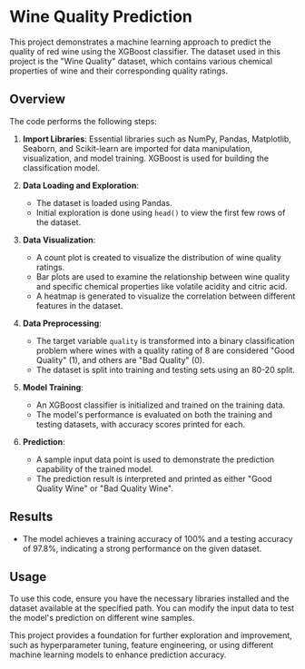# Wine Quality Prediction

This project demonstrates a machine learning approach to predict the quality of red wine using the XGBoost classifier. The dataset used in this project is the "Wine Quality" dataset, which contains various chemical properties of wine and their corresponding quality ratings.

## Overview

The code performs the following steps:

1. **Import Libraries**: Essential libraries such as NumPy, Pandas, Matplotlib, Seaborn, and Scikit-learn are imported for data manipulation, visualization, and model training. XGBoost is used for building the classification model.

2. **Data Loading and Exploration**: 
   - The dataset is loaded using Pandas.
   - Initial exploration is done using `head()` to view the first few rows of the dataset.

3. **Data Visualization**:
   - A count plot is created to visualize the distribution of wine quality ratings.
   - Bar plots are used to examine the relationship between wine quality and specific chemical properties like volatile acidity and citric acid.
   - A heatmap is generated to visualize the correlation between different features in the dataset.

4. **Data Preprocessing**:
   - The target variable `quality` is transformed into a binary classification problem where wines with a quality rating of 8 are considered "Good Quality" (1), and others are "Bad Quality" (0).
   - The dataset is split into training and testing sets using an 80-20 split.

5. **Model Training**:
   - An XGBoost classifier is initialized and trained on the training data.
   - The model's performance is evaluated on both the training and testing datasets, with accuracy scores printed for each.

6. **Prediction**:
   - A sample input data point is used to demonstrate the prediction capability of the trained model.
   - The prediction result is interpreted and printed as either "Good Quality Wine" or "Bad Quality Wine".

## Results

- The model achieves a training accuracy of 100% and a testing accuracy of 97.8%, indicating a strong performance on the given dataset.

## Usage

To use this code, ensure you have the necessary libraries installed and the dataset available at the specified path. You can modify the input data to test the model's prediction on different wine samples.

This project provides a foundation for further exploration and improvement, such as hyperparameter tuning, feature engineering, or using different machine learning models to enhance prediction accuracy.
